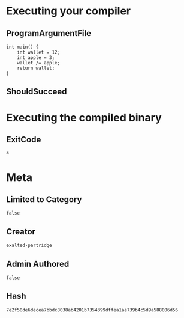 # Executing your compiler

## ProgramArgumentFile

```
int main() {
    int wallet = 12;
    int apple = 3;
    wallet /= apple;
    return wallet;
}
```

## ShouldSucceed

# Executing the compiled binary

## ExitCode

```
4
```

# Meta

## Limited to Category

```
false
```

## Creator

```
exalted-partridge
```

## Admin Authored

```
false
```

## Hash

```
7e2f50de6decea7bbdc8038ab4201b7354399dffea1ae739b4c5d9a588006d56
```
